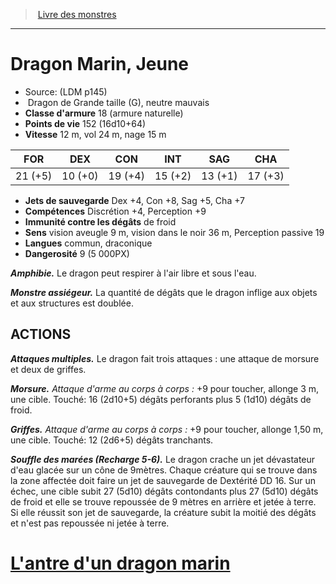 ﻿> [Livre des monstres](tome_of_beasts.md)

---

# Dragon Marin, Jeune

- Source: (LDM p145)
-  Dragon de Grande taille (G), neutre mauvais
- **Classe d'armure** 18 (armure naturelle)
- **Points de vie** 152 (16d10+64)
- **Vitesse** 12 m, vol 24 m, nage 15 m

|FOR|DEX|CON|INT|SAG|CHA|
|---|---|---|---|---|---|
|21 (+5)|10 (+0)|19 (+4)|15 (+2)|13 (+1)|17 (+3)|

- **Jets de sauvegarde** Dex +4, Con +8, Sag +5, Cha +7
- **Compétences** Discrétion +4, Perception +9
- **Immunité contre les dégâts** de froid
- **Sens** vision aveugle 9 m, vision dans le noir 36 m, Perception passive 19
- **Langues** commun, draconique
- **Dangerosité** 9 (5 000PX)

**_Amphibie._** Le dragon peut respirer à l'air libre et sous l'eau.

**_Monstre assiégeur._** La quantité de dégâts que le dragon inflige aux objets et aux structures est doublée.

## ACTIONS

**_Attaques multiples._** Le dragon fait trois attaques : une attaque de morsure et deux de griffes.

**_Morsure._** _Attaque d'arme au corps à corps :_ +9 pour toucher, allonge 3 m, une cible. Touché: 16 (2d10+5) dégâts perforants plus 5 (1d10) dégâts de froid.

**_Griffes._** _Attaque d'arme au corps à corps :_ +9 pour toucher, allonge 1,50 m, une cible. Touché: 12 (2d6+5) dégâts tranchants.

**_Souffle des marées (Recharge 5-6)._** Le dragon crache un jet dévastateur d'eau glacée sur un cône de 9mètres. Chaque créature qui se trouve dans la zone affectée doit faire un jet de sauvegarde de Dextérité DD 16. Sur un échec, une cible subit 27 (5d10) dégâts contondants plus 27 (5d10) dégâts de froid et elle se trouve repoussée de 9 mètres en arrière et jetée à terre. Si elle réussit son jet de sauvegarde, la créature subit la moitié des dégâts et n'est pas repoussée ni jetée à terre.

# [L'antre d'un dragon marin](tome_of_beasts_lantre_dun_dragon_marin.md)

